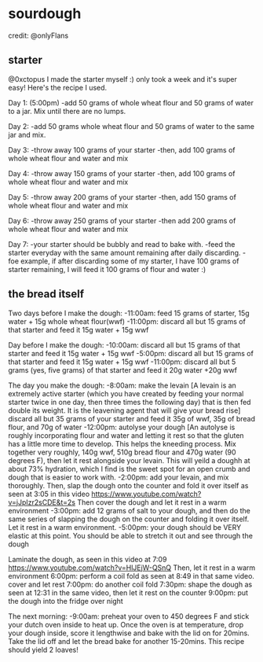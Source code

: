 # sourdough

credit: @onlyFlans

## starter

@0xctopus I made the starter myself :) only took a week and it's super easy! Here's the recipe I used.

Day 1: (5:00pm)
-add 50 grams of whole wheat flour and 50 grams of water to a jar. Mix until there are no lumps.

Day 2:
-add 50 grams whole wheat flour and 50 grams of water to the same jar and mix. 

Day 3: 
-throw away 100 grams of your starter 
-then, add 100 grams of whole wheat flour and water and mix 

Day 4:
-throw away 150 grams of your starter
-then, add 100 grams of whole wheat flour and water and mix

Day 5:
-throw away 200 grams of your starter 
-then, add 150 grams of whole wheat flour and water and mix

Day 6:
-throw away 250 grams of your starter 
-then add 200 grams of whole wheat flour and water and mix

Day 7:
-your starter should be bubbly and read to bake with. 
-feed the starter everyday with the same amount remaining after daily discarding. 
-foe example, if after discarding some of my starter, I have 100 grams of starter remaining, I will feed it 100 grams of flour and water :)


## the bread itself

Two days before I make the dough:
-11:00am: feed 15 grams of starter, 15g water + 15g whole wheat flour(wwf)
-11:00pm: discard all but 15 grams of that starter and feed it 15g water + 15g wwf

Day before I make the dough:
-10:00am: discard all but 15 grams of that starter and feed it 15g water + 15g wwf
-5:00pm: discard all but 15 grams of that starter and feed it 15g water + 15g wwf
-11:00pm: discard all but 5 grams (yes, five grams) of that starter and feed it 20g water +20g wwf

The day you make the dough:
-8:00am: make the levain [A levain is an extremely active starter (which you have created by feeding your normal starter twice in one day, then three times the following day) that is then fed double its weight. It is the leavening agent that will give your bread rise] 
discard all but 35 grams of your starter and feed it 35g of wwf, 35g of bread flour, and 70g of water
-12:00pm: autolyse your dough [An autolyse is roughly incorporating flour and water and letting it rest so that the gluten has a little more time to develop. This helps the kneeding process.
Mix together very roughly, 140g wwf, 510g bread flour and 470g water (90 degrees F), then let it rest alongside your levain. This will yeild a doughh at about 73% hydration, which I find is the sweet spot for an open crumb and dough that is easier to work with.
-2:00pm: add your levain, and mix thoroughly. Then, slap the dough onto the counter and fold it over itself as seen at 3:05 in this video https://www.youtube.com/watch?v=jJpIzr2sCDE&t=2s Then cover the dough and let it rest in a warm environment
-3:00pm: add 12 grams of salt to your dough, and then do the same series of slapping the dough on the counter and folding it over itself. Let it rest in a warm environment.
-5:00pm: your dough should be VERY elastic at this point. You should be able to stretch it out and see through the dough




Laminate the dough, as seen in this video at 7:09 https://www.youtube.com/watch?v=HlJEjW-QSnQ Then, let it rest in a warm environment
6:00pm: perform a coil fold as seen at 8:49 in that same video. cover and let rest
7:00pm: do another coil fold
7:30pm: shape the dough as seen at 12:31 in the same video, then let it rest on the counter
9:00pm: put the dough into the fridge over night

The next morning:
-9:00am: preheat your oven to 450 degrees F and stick your dutch oven inside to heat up. Once the oven is at temperature, drop your dough inside, score it lengthwise and bake with the lid on for 20mins. Take the lid off and let the bread bake for another 15-20mins. This recipe should yield 2 loaves!